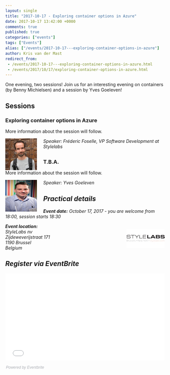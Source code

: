 ```yaml
---
layout: single
title: "2017-10-17 - Exploring container options in Azure"
date: 2017-10-17 13:42:00 +0000
comments: true
published: true
categories: ["events"]
tags: ["Events"]
alias: ["/events/2017-10-17---exploring-container-options-in-azure"]
author: Kris van der Mast
redirect_from:
 - /events/2017-10-17---exploring-container-options-in-azure.html
 - /events/2017/10/17/exploring-container-options-in-azure.html
---
```


One evening, two sessions! Join us for an interesting evening on containers (by Benny Michielsen) and a session by Yves Goeleven!

## Sessions

### Exploring container options in Azure

More information about the session will follow.

<p style="margin-bottom: 30px;"><img src="/assets/media/speakers/benny-michielsen.jpg" alt="" align="left" width="100" height="100" style="margin-right: 20px;"> <em>Speaker: Fréderic Foselle, VP Software Development at Stylelabs</em></p>  

### T.B.A.

More information about the session will follow.

<p style="margin-bottom: 30px;"><em><img src="/assets/media/speakers/yves-goeleven.jpg" alt="" align="left" width="100" height="100" style="margin-right: 20px;"> <em>Speaker: Yves Goeleven</strong></em></p>  

## Practical details

**Event date:** October 17, 2017 - you are welcome from 18:00, session starts 18:30

**Event location:**<br />
<img width="120" height="60" align="right" alt="" src="/assets/media/sponsors/logo-stylelabs.jpg">
StyleLabs nv<br />
Zijdeweverijstraat 171<br />
1190 Brussel<br />
Belgium

## Register via EventBrite
<div style="width:100%; text-align:left;"><iframe src="//eventbrite.com/tickets-external?eid=38408968258&ref=etckt" frameborder="0" height="275" width="100%" vspace="0" hspace="0" marginheight="5" marginwidth="5" scrolling="auto" allowtransparency="true"></iframe><div style="font-family:Helvetica, Arial; font-size:12px; padding:10px 0 5px; margin:2px; width:100%; text-align:left;" ><a class="powered-by-eb" style="color: #ADB0B6; text-decoration: none;" target="_blank" href="http://www.eventbrite.com/">Powered by Eventbrite</a></div></div>
